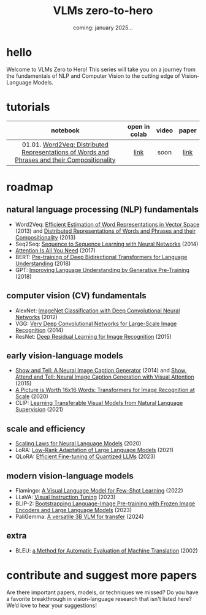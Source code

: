 <div align="center">

  <h1 align="center">VLMs zero-to-hero</h1>

  <p>coming: january 2025...</p>

</div>

# hello

Welcome to VLMs Zero to Hero! This series will take you on a journey from the 
fundamentals of NLP and Computer Vision to the cutting edge of Vision-Language Models.

# tutorials

|                                                                                                                                 **notebook**                                                                                                                                  |                                                                                              **open in colab**                                                                                              | **video** |                **paper**                |
|:-----------------------------------------------------------------------------------------------------------------------------------------------------------------------------------------------------------------------------------------------------------------------------:|:-----------------------------------------------------------------------------------------------------------------------------------------------------------------------------------------------------------:|:---------:|:---------------------------------------:|
| 01.01. [Word2Veq: Distributed Representations of Words and Phrases and their Compositionality](https://github.com/SkalskiP/vlms-zero-to-hero/blob/master/01_natural_language_processing_fundamentals/01_01_word2vec_with_sub_sampling_and_negative_sampling_in_pytorch.ipynb) | [link](https://colab.research.google.com/github/SkalskiP/vlms-zero-to-hero/blob/master/01_natural_language_processing_fundamentals/01_01_word2vec_with_sub_sampling_and_negative_sampling_in_pytorch.ipynb) |   soon    | [link](https://arxiv.org/abs/1310.4546) |

# roadmap

## natural language processing (NLP) fundamentals

- Word2Veq: [Efficient Estimation of Word Representations in Vector Space](https://arxiv.org/pdf/1301.3781) (2013) and [Distributed Representations of Words and Phrases and their Compositionality](https://arxiv.org/pdf/1310.4546) (2013) 
- Seq2Seq: [Sequence to Sequence Learning with Neural Networks](https://arxiv.org/pdf/1409.3215) (2014)
- [Attention Is All You Need](https://arxiv.org/pdf/1706.03762) (2017)
- BERT: [Pre-training of Deep Bidirectional Transformers for Language Understanding](https://arxiv.org/pdf/1810.04805) (2018)
- GPT: [Improving Language Understanding by Generative Pre-Training](https://cdn.openai.com/research-covers/language-unsupervised/language_understanding_paper.pdf) (2018)

## computer vision (CV) fundamentals

- AlexNet: [ImageNet Classification with Deep Convolutional Neural Networks](https://proceedings.neurips.cc/paper_files/paper/2012/file/c399862d3b9d6b76c8436e924a68c45b-Paper.pdf) (2012)
- VGG: [Very Deep Convolutional Networks for Large-Scale Image Recognition](https://arxiv.org/pdf/1409.1556) (2014)
- ResNet: [Deep Residual Learning for Image Recognition](https://arxiv.org/pdf/1512.03385) (2015)

## early vision-language models

- [Show and Tell: A Neural Image Caption Generator](https://arxiv.org/pdf/1411.4555) (2014) and [Show, Attend and Tell: Neural Image Caption Generation with Visual Attention](https://arxiv.org/pdf/1502.03044) (2015)
- [A Picture is Worth 16x16 Words: Transformers for Image Recognition at Scale](https://arxiv.org/pdf/2010.11929) (2020)
- CLIP: [Learning Transferable Visual Models from Natural Language Supervision](https://arxiv.org/pdf/2103.00020) (2021)

## scale and efficiency

- [Scaling Laws for Neural Language Models](https://arxiv.org/pdf/2001.08361) (2020)
- LoRA: [Low-Rank Adaptation of Large Language Models](https://arxiv.org/pdf/2106.09685) (2021)
- QLoRA: [Efficient Fine-tuning of Quantized LLMs](https://arxiv.org/pdf/2305.14314) (2023)

## modern vision-language models

- Flamingo: [A Visual Language Model for Few-Shot Learning](https://arxiv.org/pdf/2204.14198) (2022)
- LLaVA: [Visual Instruction Tuning](https://arxiv.org/pdf/2304.08485) (2023)
- BLIP-2: [Bootstrapping Language-Image Pre-training with Frozen Image Encoders and Large Language Models](https://arxiv.org/pdf/2301.12597) (2023)
- PaliGemma: [A versatile 3B VLM for transfer](https://arxiv.org/pdf/2407.07726) (2024)

## extra

- BLEU: [a Method for Automatic Evaluation of Machine Translation](https://aclanthology.org/P02-1040.pdf) (2002)

# contribute and suggest more papers

Are there important papers, models, or techniques we missed? Do you have a favorite 
breakthrough in vision-language research that isn't listed here? We’d love to hear 
your suggestions!